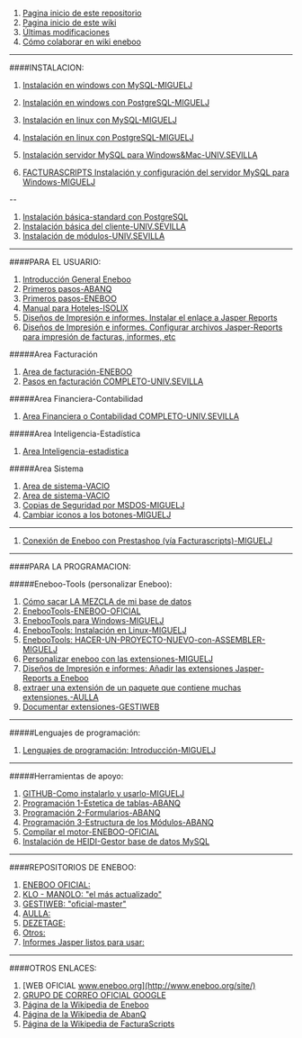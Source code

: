 1. [Pagina inicio de este repositorio](https://github.com/Miguel-J/eneboo)
1. [Pagina inicio de este wiki](https://github.com/Miguel-J/eneboo/wiki)
1. [Últimas modificaciones](https://github.com/Miguel-J/eneboo/wiki/_history)
1. [Cómo colaborar en wiki eneboo](https://github.com/Miguel-J/eneboo/wiki/%5BEneboo-Standard%5D-C%C3%B3mo-colaborar)

---
####INSTALACION:
1. [Instalación en windows con MySQL-MIGUELJ](https://github.com/Miguel-J/eneboo/wiki/Instalaci%C3%B3n-en-windows-con-MySQL)
1. [Instalación en windows con PostgreSQL-MIGUELJ](https://github.com/Miguel-J/eneboo/wiki/Instalacion-en-windows-con-PostgreSQL)
1. [Instalación en linux con MySQL-MIGUELJ](https://github.com/Miguel-J/eneboo/wiki/Instalacion-en-linux)
1. [Instalación en linux con PostgreSQL-MIGUELJ](https://github.com/Miguel-J/eneboo/wiki/Instalacion-en-linux-con-PostgreSQL)
1. [Instalación servidor MySQL para Windows&Mac-UNIV.SEVILLA](https://github.com/Miguel-J/eneboo/wiki/Instalacion-Servidor-MySQL-UNIV.SEVILLA)

1. [FACTURASCRIPTS Instalación y configuración del servidor MySQL para Windows-MIGUELJ](https://github.com/Miguel-J/eneboo/wiki/FACTURASCRIPTS---Instalaci%C3%B3n-y-configuraci%C3%B3n)

--
1. [Instalación básica-standard con PostgreSQL](https://github.com/Miguel-J/eneboo/wiki/%5BEneboo-Standard%5D-Instalaci%C3%B3n)
1. [Instalación básica del cliente-UNIV.SEVILLA](https://github.com/Miguel-J/eneboo/wiki/Instalacion-del-programa-UNIV.SEVILLA)
1. [Instalación de módulos-UNIV.SEVILLA](https://github.com/Miguel-J/eneboo/wiki/Instalacion-modulos-UNIV.SEVILLA)

---
####PARA EL USUARIO:
1. [Introducción General Eneboo](https://github.com/Miguel-J/eneboo/wiki/%5BEneboo-Standard%5D-Introducci%C3%B3n)
1. [Primeros pasos-ABANQ](https://github.com/Miguel-J/eneboo/wiki/Primeros-pasos-(sacado-de-ABANQ))
1. [Primeros pasos-ENEBOO](https://github.com/Miguel-J/eneboo/wiki/%5BEneboo-Standard%5D-Primeros-pasos)
1. [Manual para Hoteles-ISOLIX](https://github.com/Miguel-J/eneboo/wiki/Manual-para-Hoteles-ISOLIX)
1. [Diseños de Impresión e informes. Instalar el enlace a Jasper Reports]( https://github.com/Miguel-J/eneboo/wiki/Dise%C3%B1os-de-Impresi%C3%B3n-e-informes.-Instalar-el-enlace-a-Jasper-Reports)
1. [Diseños de Impresión e informes. Configurar archivos Jasper-Reports para impresión de facturas, informes, etc](https://github.com/Miguel-J/eneboo/wiki/Dise%C3%B1os-de-Impresi%C3%B3n-e-informes.-Configurar-archivos-Jasper-Reports)

#####Area Facturación
1. [Area de facturación-ENEBOO](https://github.com/Miguel-J/eneboo/wiki/%5BEneboo-Standard%5D-%C3%81rea-de-facturaci%C3%B3n)
1. [Pasos en facturación COMPLETO-UNIV.SEVILLA](https://github.com/Miguel-J/eneboo/wiki/Area-de-Facturaci%C3%B3n-COMPLETO-UNIV.SEVILLA)

#####Area Financiera-Contabilidad
1. [Area Financiera o Contabilidad COMPLETO-UNIV.SEVILLA](https://github.com/Miguel-J/eneboo/wiki/Area-Financiera-Contabilidad-COMPLETO-UNIV.SEVILLA)

#####Area Inteligencia-Estadística
1. [Area Inteligencia-estadistica](https://github.com/Miguel-J/eneboo/wiki/Manual-de-Inteligencia)

#####Area Sistema
1. [Area de sistema-VACIO](https://github.com/Miguel-J/eneboo/wiki/%5BEneboo-Standard%5D-%C3%81rea-de-sistema)
1. [Area de sistema-VACIO](https://github.com/Miguel-J/eneboo/wiki/%5BEneboo-Standard%5D-%C3%81rea-financiera)
1. [Copias de Seguridad por MSDOS-MIGUELJ](https://github.com/Miguel-J/eneboo/wiki/INSTRUCCIONES-PARA-HACER-COPIAS-DE-SEGURIDAD-POR-MSDOS)
1. [Cambiar iconos a los botones-MIGUELJ](https://github.com/Miguel-J/eneboo/wiki/C%C3%B3mo-cambiar-los-iconos-de-los-botones)

---

1. [Conexión de Eneboo con Prestashop (vía Facturascripts)-MIGUELJ](https://github.com/Miguel-J/eneboo/wiki/Conexi%C3%B3n-de-Eneboo-con-Prestashop-v%C3%ADa-FacturaScripts)

---
####PARA LA PROGRAMACION:

#####Eneboo-Tools (personalizar Eneboo):
1. [Cómo sacar LA MEZCLA de mi base de datos](https://github.com/Miguel-J/eneboo/wiki/C%C3%B3mo-sacar-LA-MEZCLA-de-mi-base-de-datos)
1. [EnebooTools-ENEBOO-OFICIAL](https://github.com/Miguel-J/eneboo/wiki/EnebooTools)
1. [EnebooTools para Windows-MIGUELJ](https://github.com/Miguel-J/eneboo/wiki/Eneboo-Tools-en-Windows)
1. [EnebooTools: Instalación en Linux-MIGUELJ](https://github.com/Miguel-J/eneboo/wiki/EnebooTools---Instalaci%C3%B3n-en-linux)
1. [EnebooTools: HACER-UN-PROYECTO-NUEVO-con-ASSEMBLER-MIGUELJ](https://github.com/Miguel-J/eneboo/wiki/eneboo-tools-HACER-UN-PROYECTO-NUEVO-con-ASSEMBLER)
1. [Personalizar eneboo con las extensiones-MIGUELJ](https://github.com/Miguel-J/eneboo/wiki/Personalizar-eneboo-con-las-extensiones)
1. [Diseños de Impresión e informes: Añadir las extensiones Jasper-Reports a Eneboo](https://github.com/Miguel-J/eneboo/wiki/eneboo-reports)
1. [extraer una extensión de un paquete que contiene muchas extensiones.-AULLA](https://github.com/Miguel-J/eneboo/wiki/Receta-para-extraer-una-extensi%C3%B3n-de-un-paquete--que-contiene-muchas-extensiones)
1. [Documentar extensiones-GESTIWEB](https://github.com/Miguel-J/eneboo/wiki/Documentar-extensiones-en-Eneboo-(GESTIWEB))


---
#####Lenguajes de programación:
1. [Lenguajes de programación: Introducción-MIGUELJ](https://github.com/Miguel-J/eneboo/wiki/Lenguajes-de-programaci%C3%B3n.-Introducci%C3%B3n)

---
#####Herramientas de apoyo:
1. [GITHUB-Como instalarlo y usarlo-MIGUELJ](https://github.com/Miguel-J/eneboo/wiki/GITHUB-COMO-INSTALARLO-Y-USARLO)
1. [Programación 1-Estetica de tablas-ABANQ](https://github.com/Miguel-J/eneboo/wiki/Programaci%C3%B3n-1-(sacado-de-ABANQ))
1. [Programación 2-Formularios-ABANQ](https://github.com/Miguel-J/eneboo/wiki/Programacion-2-Formularios-&-Informes-ABANQ)
1. [Programación 3-Estructura de los Módulos-ABANQ](https://github.com/Miguel-J/eneboo/wiki/Programacion-3-Estructura-de-los-Modulos-ABANQ)
1. [Compilar el motor-ENEBOO-OFICIAL](https://github.com/Miguel-J/eneboo/wiki/Compilar-el-motor-(ENEBOO-OFICIAL))
1. [Instalación de HEIDI-Gestor base de datos MySQL](https://github.com/Miguel-J/eneboo/wiki/Instalacion-HEIDI-gestor-base-de-datos-MySQL)

---
####REPOSITORIOS DE ENEBOO:
1. [ENEBOO OFICIAL: ](https://github.com/eneboo)
1. [KLO - MANOLO: "el más actualizado"](https://github.com/klo-manolo)
1. [GESTIWEB: "oficial-master"](https://github.com/gestiweb)
1. [AULLA: ](https://github.com/Aulla)
1. [DEZETAGE: ](https://github.com/dezetage)
1. [Otros: ](https://github.com/Miguel-J/eneboo/wiki/REPOSITORIOS-DE-ENEBOO)
1. [Informes Jasper listos para usar: ](https://github.com/eneboo/reports4eneboo-reports)

---
####OTROS ENLACES:
1. [WEB OFICIAL www.eneboo.org](http://www.eneboo.org/site/)
1. [GRUPO DE CORREO OFICIAL GOOGLE](https://groups.google.com/forum/#!forum/eneboo)
1. [Página de la Wikipedia de Eneboo](https://es.wikipedia.org/wiki/Eneboo)
1. [Página de la Wikipedia de AbanQ](https://es.wikipedia.org/wiki/Abanq)
1. [Página de la Wikipedia de FacturaScripts](https://es.wikipedia.org/wiki/FacturaScripts)